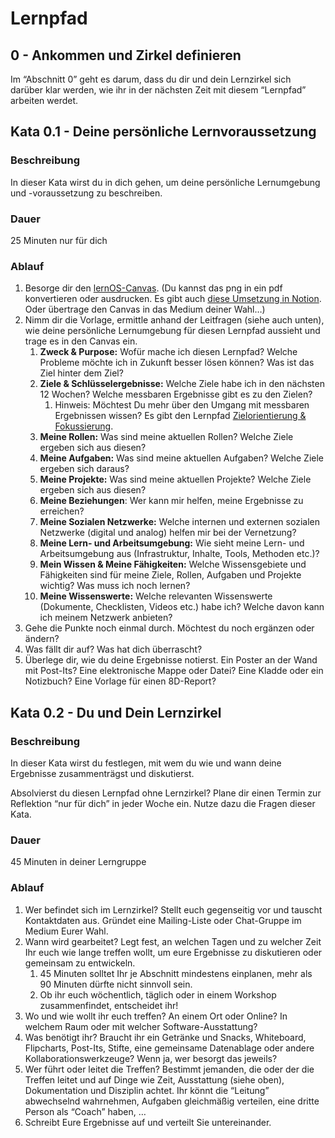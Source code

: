 
# Lernpfad

## 0 - Ankommen und Zirkel definieren

Im “Abschnitt 0” geht es darum, dass du dir und dein Lernzirkel sich darüber klar werden, wie ihr in der nächsten Zeit mit diesem “Lernpfad” arbeiten werdet.

## Kata 0.1 - Deine persönliche Lernvoraussetzung

### Beschreibung

In dieser Kata wirst du in dich gehen, um deine persönliche Lernumgebung und -voraussetzung zu beschreiben.

### Dauer

25 Minuten nur für dich

### Ablauf

1. Besorge dir den [lernOS-Canvas](https://cogneon.github.io/lernos-for-you/de/1-2-lernOS-Canvas/).
(Du kannst das png in ein pdf konvertieren oder ausdrucken. Es gibt auch [diese Umsetzung in Notion](https://www.notion.so/lernOS-Canvas-79aea800a86a449cbacf99ffcf2398ac). Oder übertrage den Canvas in das Medium deiner Wahl…)
2. Nimm dir die Vorlage, ermittle anhand der Leitfragen (siehe auch unten), wie deine persönliche Lernumgebung für diesen Lernpfad aussieht und trage es in den Canvas ein.
    1. **Zweck & Purpose:** Wofür mache ich diesen Lernpfad? Welche Probleme möchte ich in Zukunft besser lösen können? Was ist das Ziel hinter dem Ziel?
    2. **Ziele & Schlüsselergebnisse:** Welche Ziele habe ich in den nächsten 12 Wochen? Welche messbaren Ergebnisse gibt es zu den Zielen? 
        1. Hinweis: Möchtest Du mehr über den Umgang mit messbaren Ergebnissen wissen? Es gibt den Lernpfad [Zielorientierung & Fokussierung](https://cogneon.github.io/lernos-for-you/de/2-2-0-Lernpfad-ZF/).
    3. **Meine Rollen:** Was sind meine aktuellen Rollen? Welche Ziele ergeben sich aus diesen?
    4. **Meine Aufgaben:** Was sind meine aktuellen Aufgaben? Welche Ziele ergeben sich daraus?
    5. **Meine Projekte:** Was sind meine aktuellen Projekte? Welche Ziele ergeben sich aus diesen?
    6. **Meine Beziehungen**: Wer kann mir helfen, meine Ergebnisse zu erreichen?
    7. **Meine Sozialen Netzwerke:** Welche internen und externen sozialen Netzwerke (digital und analog) helfen mir bei der Vernetzung?
    8. **Meine Lern- und Arbeitsumgebung:** Wie sieht meine Lern- und Arbeitsumgebung aus (Infrastruktur, Inhalte, Tools, Methoden etc.)?
    9. **Mein Wissen & Meine Fähigkeiten:** Welche Wissensgebiete und Fähigkeiten sind für meine Ziele, Rollen, Aufgaben und Projekte wichtig? Was muss ich noch lernen?
    10. **Meine Wissenswerte:** Welche relevanten Wissenswerte (Dokumente, Checklisten, Videos etc.) habe ich? Welche davon kann ich meinem Netzwerk anbieten?
3. Gehe die Punkte noch einmal durch. Möchtest du noch ergänzen oder ändern?
4. Was fällt dir auf? Was hat dich überrascht?
5. Überlege dir, wie du deine Ergebnisse notierst. Ein Poster an der Wand mit Post-Its? Eine elektronische Mappe oder Datei? Eine Kladde oder ein Notizbuch? Eine Vorlage für einen 8D-Report?

## Kata 0.2 - Du und Dein Lernzirkel

### Beschreibung

In dieser Kata wirst du festlegen, mit wem du wie und wann deine Ergebnisse zusammenträgst und diskutierst.

Absolvierst du diesen Lernpfad ohne Lernzirkel? Plane dir einen Termin zur Reflektion “nur für dich” in jeder Woche ein. Nutze dazu die Fragen dieser Kata.

### Dauer

45 Minuten in deiner Lerngruppe

### Ablauf

1. Wer befindet sich im Lernzirkel? Stellt euch gegenseitig vor und tauscht Kontaktdaten aus. Gründet eine Mailing-Liste oder Chat-Gruppe im Medium Eurer Wahl.
2. Wann wird gearbeitet? Legt fest, an welchen Tagen und zu welcher Zeit Ihr euch wie lange treffen wollt, um eure Ergebnisse zu diskutieren oder gemeinsam zu entwickeln.
    1. 45 Minuten solltet Ihr je Abschnitt mindestens einplanen, mehr als 90 Minuten dürfte nicht sinnvoll sein.
    2. Ob ihr euch wöchentlich, täglich oder in einem Workshop zusammenfindet, entscheidet ihr!
3. Wo und wie wollt ihr euch treffen? An einem Ort oder Online? In welchem Raum oder mit welcher Software-Ausstattung?
4. Was benötigt ihr? Braucht ihr ein Getränke und Snacks, Whiteboard, Flipcharts, Post-Its, Stifte, eine gemeinsame Datenablage oder andere Kollaborationswerkzeuge? Wenn ja, wer besorgt das jeweils?
5. Wer führt oder leitet die Treffen? Bestimmt jemanden, die oder der die Treffen leitet und auf Dinge wie Zeit, Ausstattung (siehe oben), Dokumentation und Disziplin achtet. Ihr könnt die “Leitung” abwechselnd wahrnehmen, Aufgaben gleichmäßig verteilen, eine dritte Person als “Coach” haben, …
6. Schreibt Eure Ergebnisse auf und verteilt Sie untereinander.
